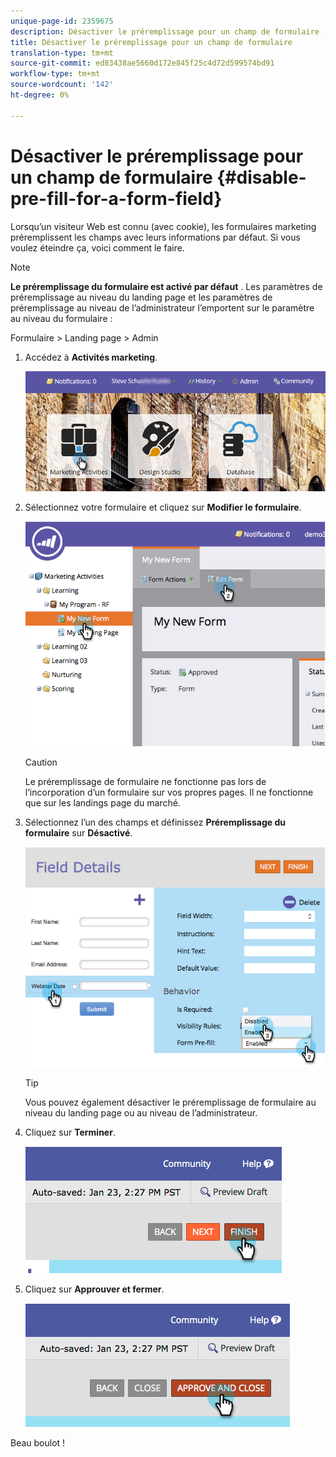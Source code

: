 ```yaml
---
unique-page-id: 2359675
description: Désactiver le préremplissage pour un champ de formulaire - Documents marketing - Documentation du produit
title: Désactiver le préremplissage pour un champ de formulaire
translation-type: tm+mt
source-git-commit: ed83438ae5660d172e845f25c4d72d599574bd91
workflow-type: tm+mt
source-wordcount: '142'
ht-degree: 0%

---
```



# Désactiver le préremplissage pour un champ de formulaire {#disable-pre-fill-for-a-form-field}

Lorsqu’un visiteur Web est connu (avec cookie), les formulaires marketing préremplissent les champs avec leurs informations par défaut. Si vous voulez éteindre ça, voici comment le faire.

>[!NOTE]
>
>**Le préremplissage du formulaire est activé par défaut** . Les paramètres de préremplissage au niveau du landing page et les paramètres de préremplissage au niveau de l’administrateur l’emportent sur le paramètre au niveau du formulaire :
>
>Formulaire > Landing page > Admin

1. Accédez à **Activités marketing**.

   ![](assets/login-marketing-activities-7.png)

1. Sélectionnez votre formulaire et cliquez sur **Modifier le formulaire**.

   ![](assets/image2014-9-15-14-3a26-3a46.png)

   >[!CAUTION]
   >
   >Le préremplissage de formulaire ne fonctionne pas lors de l’incorporation d’un formulaire sur vos propres pages. Il ne fonctionne que sur les landings page du marché.

1. Sélectionnez l’un des champs et définissez **Préremplissage du formulaire** sur **Désactivé**.

   ![](assets/image2014-9-15-14-3a26-3a54.png)

   >[!TIP]
   >
   >Vous pouvez également désactiver le préremplissage de formulaire au niveau du landing page ou au niveau de l’administrateur.

1. Cliquez sur **Terminer**.

   ![](assets/image2014-9-15-14-3a27-3a1.png)

1. Cliquez sur **Approuver et fermer**.

   ![](assets/image2014-9-15-14-3a27-3a6.png)

Beau boulot !
